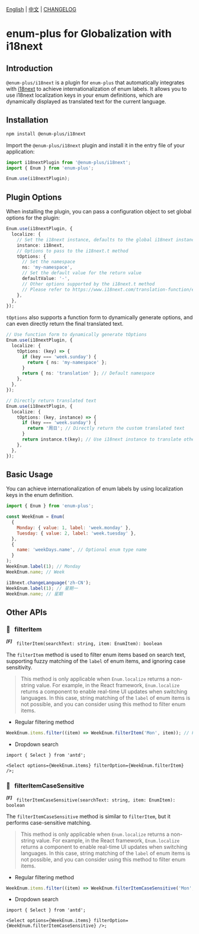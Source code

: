 <!-- markdownlint-disable MD001 MD009 MD033 MD041 -->

[English](./README.md) | [中文](./README.zh-CN.md) | [CHANGELOG](./CHANGELOG.md)

# enum-plus for Globalization with i18next

## Introduction

`@enum-plus/i18next` is a plugin for `enum-plus` that automatically integrates with [i18next](https://www.i18next.com/) to achieve internationalization of enum labels. It allows you to use i18next localization keys in your enum definitions, which are dynamically displayed as translated text for the current language.

## Installation

```bash
npm install @enum-plus/i18next
```

Import the `@enum-plus/i18next` plugin and install it in the entry file of your application:

```js
import i18nextPlugin from '@enum-plus/i18next';
import { Enum } from 'enum-plus';

Enum.use(i18nextPlugin);
```

## Plugin Options

When installing the plugin, you can pass a configuration object to set global options for the plugin:

```ts
Enum.use(i18nextPlugin, {
  localize: {
    // Set the i18next instance, defaults to the global i18next instance if necessary
    instance: i18next,
    // Options to pass to the i18next.t method
    tOptions: {
      // Set the namespace
      ns: 'my-namespace',
      // Set the default value for the return value
      defaultValue: '-',
      // Other options supported by the i18next.t method
      // Please refer to https://www.i18next.com/translation-function/essentials#overview-options
    },
  },
});
```

`tOptions` also supports a function form to dynamically generate options, and can even directly return the final translated text.

```ts
// Use function form to dynamically generate tOptions
Enum.use(i18nextPlugin, {
  localize: {
    tOptions: (key) => {
      if (key === 'week.sunday') {
        return { ns: 'my-namespace' };
      }
      return { ns: 'translation' }; // Default namespace
    },
  },
});

// Directly return translated text
Enum.use(i18nextPlugin, {
  localize: {
    tOptions: (key, instance) => {
      if (key === 'week.sunday') {
        return '周日'; // Directly return the custom translated text
      }
      return instance.t(key); // Use i18next instance to translate other keys
    },
  },
});
```

## Basic Usage

You can achieve internationalization of enum labels by using localization keys in the enum definition.

```js
import { Enum } from 'enum-plus';

const WeekEnum = Enum(
  {
    Monday: { value: 1, label: 'week.monday' },
    Tuesday: { value: 2, label: 'week.tuesday' },
  },
  {
    name: 'weekDays.name', // Optional enum type name
  }
);
WeekEnum.label(1); // Monday
WeekEnum.name; // Week

i18next.changeLanguage('zh-CN');
WeekEnum.label(1); // 星期一
WeekEnum.name; // 星期
```

## Other APIs

### 💎 &nbsp; filterItem

<sup>**_\[F]_**</sup> &nbsp; `filterItem(searchText: string, item: EnumItem): boolean`

The `filterItem` method is used to filter enum items based on search text, supporting fuzzy matching of the `label` of enum items, and ignoring case sensitivity.

> This method is only applicable when `Enum.localize` returns a non-string value. For example, in the React framework, `Enum.localize` returns a component to enable real-time UI updates when switching languages. In this case, string matching of the `label` of enum items is not possible, and you can consider using this method to filter enum items.

- Regular filtering method

```js
WeekEnum.items.filter((item) => WeekEnum.filterItem('Mon', item)); // Filters enum items whose label contains 'Mon'
```

- Dropdown search

```tsx
import { Select } from 'antd';

<Select options={WeekEnum.items} filterOption={WeekEnum.filterItem} />;
```

### 💎 &nbsp; filterItemCaseSensitive

<sup>**_\[F]_**</sup> &nbsp; `filterItemCaseSensitive(searchText: string, item: EnumItem): boolean`

The `filterItemCaseSensitive` method is similar to `filterItem`, but it performs case-sensitive matching.

> This method is only applicable when `Enum.localize` returns a non-string value. For example, in the React framework, `Enum.localize` returns a component to enable real-time UI updates when switching languages. In this case, string matching of the `label` of enum items is not possible, and you can consider using this method to filter enum items.

- Regular filtering method

```js
WeekEnum.items.filter((item) => WeekEnum.filterItemCaseSensitive('Mon', item)); // Filters enum items whose label contains 'Mon' (case-sensitive)
```

- Dropdown search

```tsx
import { Select } from 'antd';

<Select options={WeekEnum.items} filterOption={WeekEnum.filterItemCaseSensitive} />;
```
